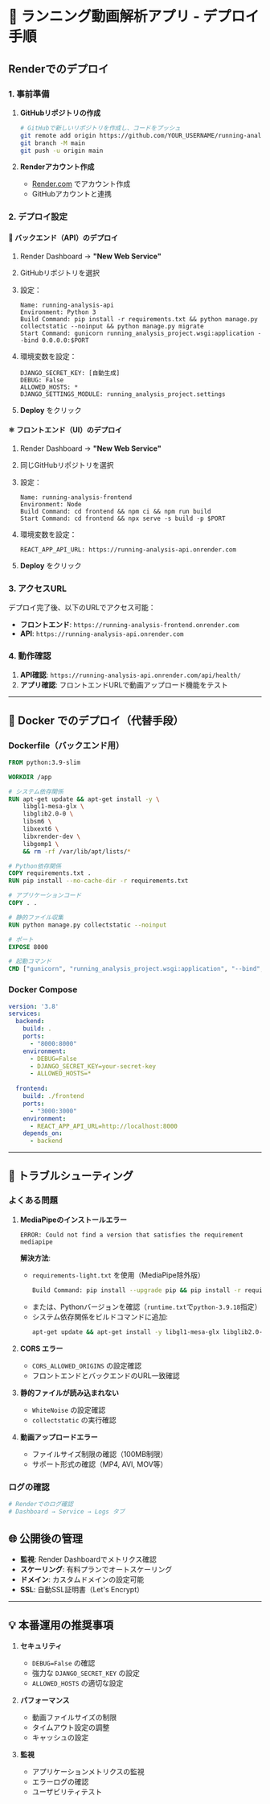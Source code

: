 # 🚀 ランニング動画解析アプリ - デプロイ手順

## Renderでのデプロイ

### 1. 事前準備

1. **GitHubリポジトリの作成**
   ```bash
   # GitHubで新しいリポジトリを作成し、コードをプッシュ
   git remote add origin https://github.com/YOUR_USERNAME/running-analysis-app.git
   git branch -M main
   git push -u origin main
   ```

2. **Renderアカウント作成**
   - [Render.com](https://render.com) でアカウント作成
   - GitHubアカウントと連携

### 2. デプロイ設定

#### 📡 **バックエンド（API）のデプロイ**

1. Render Dashboard → **"New Web Service"**
2. GitHubリポジトリを選択
3. 設定：
   ```
   Name: running-analysis-api
   Environment: Python 3
   Build Command: pip install -r requirements.txt && python manage.py collectstatic --noinput && python manage.py migrate
   Start Command: gunicorn running_analysis_project.wsgi:application --bind 0.0.0.0:$PORT
   ```

4. 環境変数を設定：
   ```
   DJANGO_SECRET_KEY: [自動生成]
   DEBUG: False
   ALLOWED_HOSTS: *
   DJANGO_SETTINGS_MODULE: running_analysis_project.settings
   ```

5. **Deploy** をクリック

#### ⚛️ **フロントエンド（UI）のデプロイ**

1. Render Dashboard → **"New Web Service"**
2. 同じGitHubリポジトリを選択
3. 設定：
   ```
   Name: running-analysis-frontend
   Environment: Node
   Build Command: cd frontend && npm ci && npm run build
   Start Command: cd frontend && npx serve -s build -p $PORT
   ```

4. 環境変数を設定：
   ```
   REACT_APP_API_URL: https://running-analysis-api.onrender.com
   ```

5. **Deploy** をクリック

### 3. アクセスURL

デプロイ完了後、以下のURLでアクセス可能：

- **フロントエンド**: `https://running-analysis-frontend.onrender.com`
- **API**: `https://running-analysis-api.onrender.com`

### 4. 動作確認

1. **API確認**: `https://running-analysis-api.onrender.com/api/health/`
2. **アプリ確認**: フロントエンドURLで動画アップロード機能をテスト

---

## 🐳 Docker でのデプロイ（代替手段）

### Dockerfile（バックエンド用）

```dockerfile
FROM python:3.9-slim

WORKDIR /app

# システム依存関係
RUN apt-get update && apt-get install -y \
    libgl1-mesa-glx \
    libglib2.0-0 \
    libsm6 \
    libxext6 \
    libxrender-dev \
    libgomp1 \
    && rm -rf /var/lib/apt/lists/*

# Python依存関係
COPY requirements.txt .
RUN pip install --no-cache-dir -r requirements.txt

# アプリケーションコード
COPY . .

# 静的ファイル収集
RUN python manage.py collectstatic --noinput

# ポート
EXPOSE 8000

# 起動コマンド
CMD ["gunicorn", "running_analysis_project.wsgi:application", "--bind", "0.0.0.0:8000"]
```

### Docker Compose

```yaml
version: '3.8'
services:
  backend:
    build: .
    ports:
      - "8000:8000"
    environment:
      - DEBUG=False
      - DJANGO_SECRET_KEY=your-secret-key
      - ALLOWED_HOSTS=*
      
  frontend:
    build: ./frontend
    ports:
      - "3000:3000"
    environment:
      - REACT_APP_API_URL=http://localhost:8000
    depends_on:
      - backend
```

---

## 📝 トラブルシューティング

### よくある問題

1. **MediaPipeのインストールエラー**
   ```
   ERROR: Could not find a version that satisfies the requirement mediapipe
   ```
   
   **解決方法**:
   - `requirements-light.txt` を使用（MediaPipe除外版）
     ```bash
     Build Command: pip install --upgrade pip && pip install -r requirements.txt && python manage.py collectstatic --noinput && python manage.py migrate
     ```
   - または、Pythonバージョンを確認（`runtime.txt`で`python-3.9.18`指定）
   - システム依存関係をビルドコマンドに追加:
     ```bash
     apt-get update && apt-get install -y libgl1-mesa-glx libglib2.0-0 && pip install -r requirements.txt
     ```

2. **CORS エラー**
   - `CORS_ALLOWED_ORIGINS` の設定確認
   - フロントエンドとバックエンドのURL一致確認

3. **静的ファイルが読み込まれない**
   - `WhiteNoise` の設定確認
   - `collectstatic` の実行確認

4. **動画アップロードエラー**
   - ファイルサイズ制限の確認（100MB制限）
   - サポート形式の確認（MP4, AVI, MOV等）

### ログの確認

```bash
# Renderでのログ確認
# Dashboard → Service → Logs タブ
```

## 🌐 公開後の管理

- **監視**: Render Dashboardでメトリクス確認
- **スケーリング**: 有料プランでオートスケーリング
- **ドメイン**: カスタムドメインの設定可能
- **SSL**: 自動SSL証明書（Let's Encrypt）

---

## 💡 本番運用の推奨事項

1. **セキュリティ**
   - `DEBUG=False` の確認
   - 強力な `DJANGO_SECRET_KEY` の設定
   - `ALLOWED_HOSTS` の適切な設定

2. **パフォーマンス**
   - 動画ファイルサイズの制限
   - タイムアウト設定の調整
   - キャッシュの設定

3. **監視**
   - アプリケーションメトリクスの監視
   - エラーログの確認
   - ユーザビリティテスト 